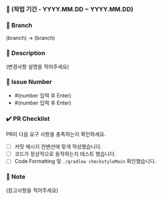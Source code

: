 ### 📅 (작업 기간 - YYYY.MM.DD ~ YYYY.MM.DD)

### 🌵 Branch
(branch) → (branch)

### 📢 Description
(변경사항 설명을 적어주세요)

### 💬 Issue Number
- #(number 입력 후 Enter)
- #(number 입력 후 Enter)

### ✔️ PR Checklist
PR이 다음 요구 사항을 충족하는지 확인하세요.
- [ ] 커밋 메시지 컨벤션에 맞게 작성했습니다.
- [ ] 코드가 정상적으로 동작하는지 테스트 했습니다.
- [ ] Code Formatting 및 `./gradlew checkstyleMain` 확인했습니다.

### 🔖 Note
(참고사항을 적어주세요)